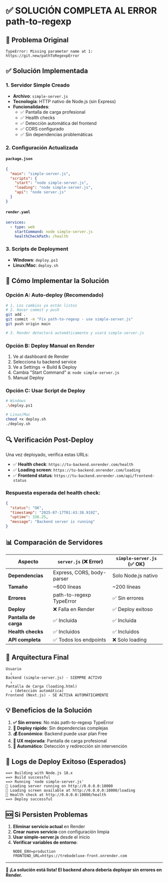 # ✅ SOLUCIÓN COMPLETA AL ERROR path-to-regexp

## 🚨 Problema Original
```
TypeError: Missing parameter name at 1: https://git.new/pathToRegexpError
```

## ✅ Solución Implementada

### 1. **Servidor Simple Creado**
- **Archivo**: `simple-server.js`
- **Tecnología**: HTTP nativo de Node.js (sin Express)
- **Funcionalidades**: 
  - ✅ Pantalla de carga profesional
  - ✅ Health checks
  - ✅ Detección automática del frontend
  - ✅ CORS configurado
  - ✅ Sin dependencias problemáticas

### 2. **Configuración Actualizada**

#### `package.json`
```json
{
  "main": "simple-server.js",
  "scripts": {
    "start": "node simple-server.js",
    "loading": "node simple-server.js",
    "api": "node server.js"
  }
}
```

#### `render.yaml`
```yaml
services:
  - type: web
    startCommand: node simple-server.js
    healthCheckPath: /health
```

### 3. **Scripts de Deployment**
- **Windows**: `deploy.ps1`
- **Linux/Mac**: `deploy.sh`

## 🚀 Cómo Implementar la Solución

### Opción A: Auto-deploy (Recomendado)
```bash
# 1. Los cambios ya están listos
# 2. Hacer commit y push
git add .
git commit -m "Fix path-to-regexp - use simple-server.js"
git push origin main

# 3. Render detectará automáticamente y usará simple-server.js
```

### Opción B: Deploy Manual en Render
1. Ve al dashboard de Render
2. Selecciona tu backend service
3. Ve a Settings → Build & Deploy
4. Cambia "Start Command" a: `node simple-server.js`
5. Manual Deploy

### Opción C: Usar Script de Deploy
```bash
# Windows
.\deploy.ps1

# Linux/Mac
chmod +x deploy.sh
./deploy.sh
```

## 🔍 Verificación Post-Deploy

Una vez deployado, verifica estas URLs:

- ✅ **Health check**: `https://tu-backend.onrender.com/health`
- ✅ **Loading screen**: `https://tu-backend.onrender.com/loading`
- ✅ **Frontend status**: `https://tu-backend.onrender.com/api/frontend-status`

### Respuesta esperada del health check:
```json
{
  "status": "OK",
  "timestamp": "2025-07-17T01:43:38.919Z",
  "uptime": 336.25,
  "message": "Backend server is running"
}
```

## 📊 Comparación de Servidores

| Aspecto | `server.js` (❌ Error) | `simple-server.js` (✅ OK) |
|---|---|---|
| **Dependencias** | Express, CORS, body-parser | Solo Node.js nativo |
| **Tamaño** | ~600 líneas | ~200 líneas |
| **Errores** | path-to-regexp TypeError | ✅ Sin errores |
| **Deploy** | ❌ Falla en Render | ✅ Deploy exitoso |
| **Pantalla de carga** | ✅ Incluida | ✅ Incluida |
| **Health checks** | ✅ Incluidos | ✅ Incluidos |
| **API completa** | ✅ Todos los endpoints | ❌ Solo loading |

## 🎯 Arquitectura Final

```
Usuario
  ↓
Backend (simple-server.js) - SIEMPRE ACTIVO
  ↓
Pantalla de Carga (loading.html)
  ↓ (detección automática)
Frontend (Next.js) - SE ACTIVA AUTOMÁTICAMENTE
```

## 💡 Beneficios de la Solución

1. **✅ Sin errores**: No más path-to-regexp TypeError
2. **🚀 Deploy rápido**: Sin dependencias complejas
3. **💰 Económico**: Backend puede usar plan Free
4. **🎨 UX mejorada**: Pantalla de carga profesional
5. **🔄 Automático**: Detección y redirección sin intervención

## 📝 Logs de Deploy Exitoso (Esperados)

```
==> Building with Node.js 18.x
==> Build successful
==> Running 'node simple-server.js'
🚀 Loading server running on http://0.0.0.0:10000
📱 Loading screen available at http://0.0.0.0:10000/loading
💚 Health check at http://0.0.0.0:10000/health
==> Deploy successful
```

## 🆘 Si Persisten Problemas

1. **Eliminar servicio actual** en Render
2. **Crear nuevo servicio** con configuración limpia
3. **Usar simple-server.js** desde el inicio
4. **Verificar variables de entorno**:
   ```
   NODE_ENV=production
   FRONTEND_URL=https://trebodeluxe-front.onrender.com
   ```

---

**🎉 ¡La solución está lista! El backend ahora debería deployar sin errores en Render.**
